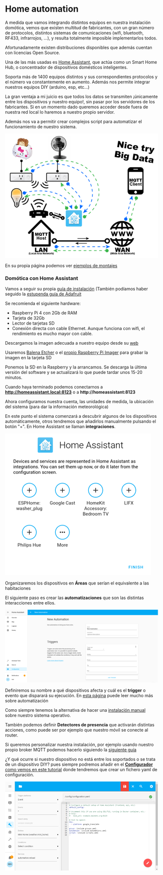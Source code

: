 # Home automation

A medida que vamos integrando distintos equipos en nuestra instalación domótica, vemos que existen multitud de fabricantes, con un gran número de protocolos, distintos sistemas de comunicaciones (wifi, bluetooth, RF433, infrarrojos, ...), y resulta totalmente imposible implementarlos todos.

Afortunadamente existen distribuciones disponibles que además cuentan con licencias Open Source. 

Una de las más usadas es [Home Assistant](https://home-assistant.io), que actúa como un Smart Home Hub, o concentrador de dispositivos domésticos inteligentes. 

Soporta más de 1400 equipos distintos y sus correspondientes protocolos y el número va constantemente en aumento. Además nos permite integrar nuestros equipos DIY (arduino, esp, etc...)

La gran ventaja a mi juicio es que todos los datos se transmiten ¡únicamente entre los dispositivos y nuestro equipo!, sin pasar por los servidores de los fabricantes. Si en un momento dado queremos acceder desde fuera de nuestra red local lo haremos a nuestro propio servidor.

Además nos va a permitir crear complejos script para automatizar el funcionamiento de nuestro sistema.

![Arquitectura Home Assistant](./images/internet_of_things___iot_Network_Hassio.png)

En su propia página podemos ver [ejemplos de montajes](https://www.home-assistant.io/cookbook/)

### Domótica con Home Assistant

Vamos a seguir su propia [guía de instalación](https://www.home-assistant.io/getting-started/) (También podíamos haber seguido la [estupenda guía de Adafruit](https://learn.adafruit.com/set-up-home-assistant-with-a-raspberry-pi?view=all)

Se recomienda el siguiente hardware:

* Raspberry Pi 4 con 2Gb de RAM
* Tarjeta de 32Gb
* Lector de tarjetas SD
* Conexión directa con cable Ethernet. Aunque funciona con wifi, el rendimiento es mucho mayor con cable.

Descargamos la imagen adecuada a nuestro equipo desde su [web](https://www.home-assistant.io/hassio/installation/)

Usaremos [Balena Etcher](https://www.balena.io/etcher/) o el [propio Raspberry Pi Imager](https://www.raspberrypi.com/software/) para grabar la imagen en la tarjeta SD

Ponemos la SD en la Raspberry y la arrancamos. Se descarga la última versión del software y se actualizará lo que puede tardar unos 15-20 minutos.

Cuando haya terminado podemos conectarnos a **http://homeassistant.local:8123** o a **http://homeassistant:8123**

Ahora configuramos nuestra cuenta, las unidades de medida, la ubicación del sistema (para dar la información meteorológica)

En este punto el sistema comenzará a descubrir algunos de los dispositivos automáticamente, otros tendremos que añadirlos manualmente pulsando el botón "+". En Home Assistant se llaman **integraciones**.


![Dispositivos](./images/devices.png)

Organizaremos los dispositivos en **Áreas** que serían el equivalente a las habitaciones

El siguiente paso es crear las **automatizaciones** que son las distintas interacciones entre ellos.

![Automatizaciones](./images/new-automation.png)

Definiremos su nombre a qué dispositivos afecta y cuál es el **trigger** o evento que disparará su ejecución. En [esta página](https://www.home-assistant.io/getting-started/automation/) puede leer mucho más sobre automatización

Como siempre tenemos la alternativa de hacer una [instalación manual](https://www.home-assistant.io/docs/installation/raspberry-pi/) sobre nuestro sistema operativo.

También podemos definir **Detectores de presencia** que activarán distintas acciones, como puede ser por ejemplo que nuestro móvil se conecte al router.

Si queremos personalizar nuestra instalación, por ejemplo usando nuestro propio broker MQTT podemos hacerlo siguiendo la [siguiente guía](https://learn.adafruit.com/set-up-home-assistant-with-a-raspberry-pi/mqtt-setup)

¿Y qué ocurre si nuestro dispositivo no está entre los soportados o se trata de un dispositivo DIY? pues siempre podremos añadir en el [**Configurador** como vemos en este tutorial](https://learn.adafruit.com/set-up-home-assistant-with-a-raspberry-pi/configuration-yaml) donde tendremos que crear un fichero yaml de configuración.

![Configuración dispositivo DIY](./images/internet_of_things___iot_Config7.png)

